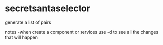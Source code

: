 # secretsantaselector
generate a list of pairs 


notes 
-when create a component or services use -d to see all the changes that will happen